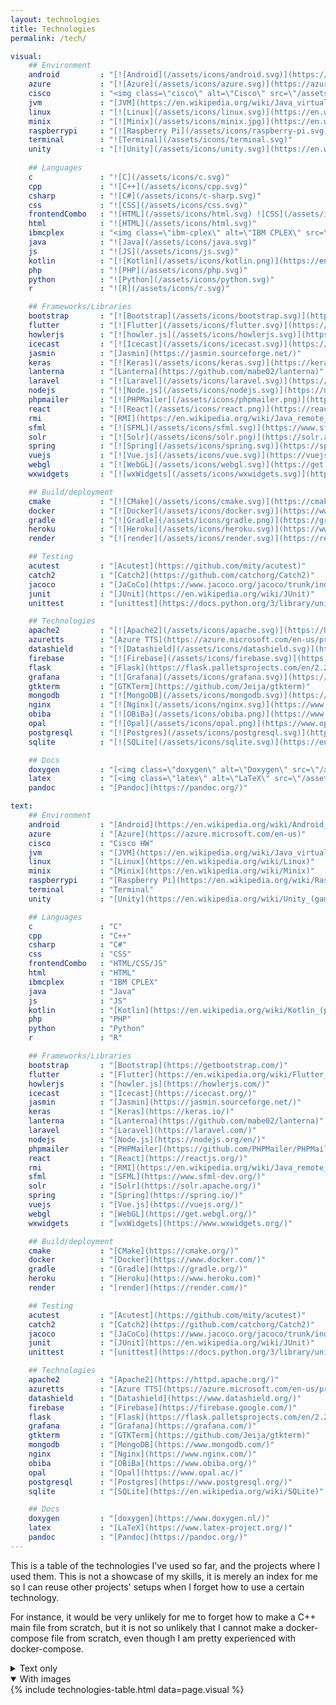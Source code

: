 ```yaml
---
layout: technologies
title: Technologies
permalink: /tech/

visual:
    ## Environment
    android         : "[![Android](/assets/icons/android.svg)](https://en.wikipedia.org/wiki/Android_(operating_system))"
    azure           : "[![Azure](/assets/icons/azure.svg)](https://azure.microsoft.com/en-us)"
    cisco           : "<img class=\"cisco\" alt=\"Cisco\" src=\"/assets/icons/cisco.svg\">"
    jvm             : "[JVM](https://en.wikipedia.org/wiki/Java_virtual_machine)"
    linux           : "[![Linux](/assets/icons/linux.svg)](https://en.wikipedia.org/wiki/Linux)"
    minix           : "[![Minix](/assets/icons/minix.jpg)](https://en.wikipedia.org/wiki/Minix)"
    raspberrypi     : "[![Raspberry Pi](/assets/icons/raspberry-pi.svg)](https://en.wikipedia.org/wiki/Raspberry_Pi)"
    terminal        : "![Terminal](/assets/icons/terminal.svg)"
    unity           : "[![Unity](/assets/icons/unity.svg)](https://en.wikipedia.org/wiki/Unity_(game_engine))"
    
    ## Languages
    c               : "![C](/assets/icons/c.svg)"
    cpp             : "![C++](/assets/icons/cpp.svg)"
    csharp          : "![C#](/assets/icons/c-sharp.svg)"
    css             : "![CSS](/assets/icons/css.svg)"
    frontendCombo   : "![HTML](/assets/icons/html.svg) ![CSS](/assets/icons/css.svg) ![JS](/assets/icons/js.svg)"
    html            : "![HTML](/assets/icons/html.svg)"
    ibmcplex        : "<img class=\"ibm-cplex\" alt=\"IBM CPLEX\" src=\"/assets/icons/ibm-cplex.png\"/>"
    java            : "![Java](/assets/icons/java.svg)"
    js              : "![JS](/assets/icons/js.svg)"
    kotlin          : "[![Kotlin](/assets/icons/kotlin.png)](https://en.wikipedia.org/wiki/Kotlin_(programming_language))"
    php             : "![PHP](/assets/icons/php.svg)"
    python          : "![Python](/assets/icons/python.svg)"
    r               : "![R](/assets/icons/r.svg)"    

    ## Frameworks/Libraries
    bootstrap       : "[![Bootstrap](/assets/icons/bootstrap.svg)](https://getbootstrap.com/)"
    flutter         : "[![Flutter](/assets/icons/flutter.svg)](https://en.wikipedia.org/wiki/Flutter_(software))"
    howlerjs        : "[![howler.js](/assets/icons/howlerjs.svg)](https://howlerjs.com/)"
    icecast         : "[![Icecast](/assets/icons/icecast.svg)](https://icecast.org/)"
    jasmin          : "[Jasmin](https://jasmin.sourceforge.net/)"
    keras           : "[![Keras](/assets/icons/keras.svg)](https://keras.io/)"
    lanterna        : "[Lanterna](https://github.com/mabe02/lanterna)"
    laravel         : "[![Laravel](/assets/icons/laravel.svg)](https://laravel.com/)"
    nodejs          : "[![Node.js](/assets/icons/nodejs.svg)](https://nodejs.org/en/)"
    phpmailer       : "[![PHPMailer](/assets/icons/phpmailer.png)](https://github.com/PHPMailer/PHPMailer)"
    react           : "[![React](/assets/icons/react.png)](https://reactjs.org/)"
    rmi             : "[RMI](https://en.wikipedia.org/wiki/Java_remote_method_invocation)"
    sfml            : "[![SFML](/assets/icons/sfml.svg)](https://www.sfml-dev.org/)"
    solr            : "[![Solr](/assets/icons/solr.png)](https://solr.apache.org/)"
    spring          : "[![Spring](/assets/icons/spring.svg)](https://spring.io/)"
    vuejs           : "[![Vue.js](/assets/icons/vue.svg)](https://vuejs.org/)"
    webgl           : "[![WebGL](/assets/icons/webgl.svg)](https://get.webgl.org/)"
    wxwidgets       : "[![wxWidgets](/assets/icons/wxwidgets.svg)](https://www.wxwidgets.org/)"

    ## Build/deployment
    cmake           : "[![CMake](/assets/icons/cmake.svg)](https://cmake.org/)"
    docker          : "[![Docker](/assets/icons/docker.svg)](https://www.docker.com/)"
    gradle          : "[![Gradle](/assets/icons/gradle.png)](https://gradle.org/)"
    heroku          : "[![Heroku](/assets/icons/heroku.svg)](https://www.heroku.com)"
    render          : "[![render](/assets/icons/render.svg)](https://render.com/)"

    ## Testing
    acutest         : "[Acutest](https://github.com/mity/acutest)"
    catch2          : "[Catch2](https://github.com/catchorg/Catch2)"
    jacoco          : "[JaCoCo](https://www.jacoco.org/jacoco/trunk/index.html)"
    junit           : "[JUnit](https://en.wikipedia.org/wiki/JUnit)"
    unittest        : "[unittest](https://docs.python.org/3/library/unittest.html)"

    ## Technologies
    apache2         : "[![Apache2](/assets/icons/apache.svg)](https://httpd.apache.org/)"
    azuretts        : "[Azure TTS](https://azure.microsoft.com/en-us/products/cognitive-services/text-to-speech/)"
    datashield      : "[![Datashield](/assets/icons/datashield.svg)](https://www.datashield.org/)"
    firebase        : "[![Firebase](/assets/icons/firebase.svg)](https://firebase.google.com/)"
    flask           : "[Flask](https://flask.palletsprojects.com/en/2.2.x/)"
    grafana         : "[![Grafana](/assets/icons/grafana.svg)](https://grafana.com/)"
    gtkterm         : "[GTKTerm](https://github.com/Jeija/gtkterm)"
    mongodb         : "[![MongoDB](/assets/icons/mongodb.svg)](https://www.mongodb.com/)"
    nginx           : "[![Nginx](/assets/icons/nginx.svg)](https://www.nginx.com/)"
    obiba           : "[![OBiBa](/assets/icons/obiba.png)](https://www.obiba.org/)"
    opal            : "[![Opal](/assets/icons/opal.png)](https://www.opal.ac/)"
    postgresql      : "[![Postgres](/assets/icons/postgresql.svg)](https://www.postgresql.org/)"
    sqlite          : "[![SQLite](/assets/icons/sqlite.svg)](https://en.wikipedia.org/wiki/SQLite)"

    ## Docs
    doxygen         : "[<img class=\"doxygen\" alt=\"Doxygen\" src=\"/assets/icons/doxygen.png\"/>](https://www.doxygen.nl/)"
    latex           : "[<img class=\"latex\" alt=\"LaTeX\" src=\"/assets/icons/latex.svg\"/>](https://www.latex-project.org/)"
    pandoc          : "[Pandoc](https://pandoc.org/)"

text:
    ## Environment
    android         : "[Android](https://en.wikipedia.org/wiki/Android_(operating_system))"
    azure           : "[Azure](https://azure.microsoft.com/en-us)"
    cisco           : "Cisco HW"
    jvm             : "[JVM](https://en.wikipedia.org/wiki/Java_virtual_machine)"
    linux           : "[Linux](https://en.wikipedia.org/wiki/Linux)"
    minix           : "[Minix](https://en.wikipedia.org/wiki/Minix)"
    raspberrypi     : "[Raspberry Pi](https://en.wikipedia.org/wiki/Raspberry_Pi)"
    terminal        : "Terminal"
    unity           : "[Unity](https://en.wikipedia.org/wiki/Unity_(game_engine))"

    ## Languages
    c               : "C"
    cpp             : "C++"
    csharp          : "C#"
    css             : "CSS"
    frontendCombo   : "HTML/CSS/JS"
    html            : "HTML"
    ibmcplex        : "IBM CPLEX"
    java            : "Java"
    js              : "JS"
    kotlin          : "[Kotlin](https://en.wikipedia.org/wiki/Kotlin_(programming_language))"
    php             : "PHP"
    python          : "Python"
    r               : "R"

    ## Frameworks/Libraries
    bootstrap       : "[Bootstrap](https://getbootstrap.com/)"
    flutter         : "[Flutter](https://en.wikipedia.org/wiki/Flutter_(software))"
    howlerjs        : "[howler.js](https://howlerjs.com/)"
    icecast         : "[Icecast](https://icecast.org/)"
    jasmin          : "[Jasmin](https://jasmin.sourceforge.net/)"
    keras           : "[Keras](https://keras.io/)"
    lanterna        : "[Lanterna](https://github.com/mabe02/lanterna)"
    laravel         : "[Laravel](https://laravel.com/)"
    nodejs          : "[Node.js](https://nodejs.org/en/)"
    phpmailer       : "[PHPMailer](https://github.com/PHPMailer/PHPMailer)"
    react           : "[React](https://reactjs.org/)"
    rmi             : "[RMI](https://en.wikipedia.org/wiki/Java_remote_method_invocation)"
    sfml            : "[SFML](https://www.sfml-dev.org/)"
    solr            : "[Solr](https://solr.apache.org/)"
    spring          : "[Spring](https://spring.io/)"
    vuejs           : "[Vue.js](https://vuejs.org/)"
    webgl           : "[WebGL](https://get.webgl.org/)"
    wxwidgets       : "[wxWidgets](https://www.wxwidgets.org/)"

    ## Build/deployment
    cmake           : "[CMake](https://cmake.org/)"
    docker          : "[Docker](https://www.docker.com/)"
    gradle          : "[Gradle](https://gradle.org/)"
    heroku          : "[Heroku](https://www.heroku.com)"
    render          : "[render](https://render.com/)"

    ## Testing
    acutest         : "[Acutest](https://github.com/mity/acutest)"
    catch2          : "[Catch2](https://github.com/catchorg/Catch2)"
    jacoco          : "[JaCoCo](https://www.jacoco.org/jacoco/trunk/index.html)"
    junit           : "[JUnit](https://en.wikipedia.org/wiki/JUnit)"
    unittest        : "[unittest](https://docs.python.org/3/library/unittest.html)"

    ## Technologies
    apache2         : "[Apache2](https://httpd.apache.org/)"
    azuretts        : "[Azure TTS](https://azure.microsoft.com/en-us/products/cognitive-services/text-to-speech/)"
    datashield      : "[Datashield](https://www.datashield.org/)"
    firebase        : "[Firebase](https://firebase.google.com/)"
    flask           : "[Flask](https://flask.palletsprojects.com/en/2.2.x/)"
    grafana         : "[Grafana](https://grafana.com/)"
    gtkterm         : "[GTKTerm](https://github.com/Jeija/gtkterm)"
    mongodb         : "[MongoDB](https://www.mongodb.com/)"
    nginx           : "[Nginx](https://www.nginx.com/)"
    obiba           : "[OBiBa](https://www.obiba.org/)"
    opal            : "[Opal](https://www.opal.ac/)"
    postgresql      : "[Postgres](https://www.postgresql.org/)"
    sqlite          : "[SQLite](https://en.wikipedia.org/wiki/SQLite)"

    ## Docs
    doxygen         : "[doxygen](https://www.doxygen.nl/)"
    latex           : "[LaTeX](https://www.latex-project.org/)"
    pandoc          : "[Pandoc](https://pandoc.org/)"
---
```


This is a table of the technologies I've used so far, and the projects where I used them.
This is not a showcase of my skills, it is merely an index for me so I can reuse other projects' setups when I forget how to use a certain technology.

For instance, it would be very unlikely for me to forget how to make a C++ main file from scratch, but it is not so unlikely that I cannot make a docker-compose file from scratch, even though I am pretty experienced with docker-compose.

<details markdown="1" class="exclusive-open">
<summary>Text only</summary>
{% include technologies-table.html data=page.text separator=',' %}
</details>

<details open markdown="1" class="exclusive-open">
<summary>With images</summary>
{% include technologies-table.html data=page.visual %}
</details>
